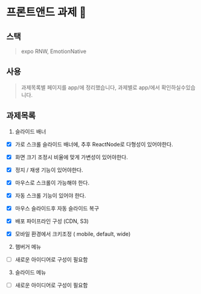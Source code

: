 # 프론트앤드 과제 👋

## 스택
> expo RNW, EmotionNative

## 사용
> 과제목록별 페이지를 app/에 정리했습니다, 과제별로 app/에서 확인하실수있습니다. 

## 과제목록

1. 슬라이드 배너
- [x] 가로 스크롤 슬라이드 배너에, 추후 ReactNode로 다형성이 있어야한다.
- [x] 화면 크기 조정시 비율에 맞게 가변성이 있어야한다.
- [x] 정지 / 재생 기능이 있어야한다.
- [x] 마우스로 스크롤이 가능해야 한다.
- [x] 자동 스크롤 기능이 있어야 한다.
- [x] 마우스 슬라이드후 자동 슬라이드 복구
- [x] 배포 파이프라인 구성 (CDN, S3)
- [x] 모바일 환경에서 크키조정 ( mobile, default, wide)


2. 햄버거 메뉴
- [ ] 새로운 아이디어로 구성이 필요함 


3. 슬라이드 메뉴
- [ ] 새로운 아이디어로 구성이 필요함
